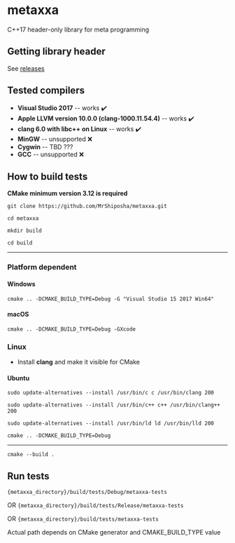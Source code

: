 # metaxxa
C++17 header-only library for meta programming

## Getting library header
See [releases](https://github.com/MrShiposha/metaxxa/releases)

## Tested compilers
 * **Visual Studio 2017** -- works ✔️
 * **Apple LLVM version 10.0.0 (clang-1000.11.54.4)** -- works ✔️
 * **clang 6.0 with libc++ on Linux** -- works ✔️
 * **MinGW** -- unsupported ❌
 * **Cygwin** -- TBD ???
 * **GCC** -- unsupported ❌

## How to build tests
**CMake minimum version 3.12 is required**

`git clone https://github.com/MrShiposha/metaxxa.git`

`cd metaxxa`

`mkdir build`

`cd build`

----
### Platform dependent
#### Windows
`cmake .. -DCMAKE_BUILD_TYPE=Debug -G "Visual Studio 15 2017 Win64"`

#### macOS
`cmake .. -DCMAKE_BUILD_TYPE=Debug -GXcode`

### Linux
* Install **clang** and make it visible for CMake
#### Ubuntu
  `sudo update-alternatives --install /usr/bin/c c /usr/bin/clang 200`
  
  `sudo update-alternatives --install /usr/bin/c++ c++ /usr/bin/clang++ 200`
  
  `sudo update-alternatives --install /usr/bin/ld ld /usr/bin/lld 200`

  `cmake .. -DCMAKE_BUILD_TYPE=Debug`

----
`cmake --build .`

## Run tests
`{metaxxa_directory}/build/tests/Debug/metaxxa-tests`

OR `{metaxxa_directory}/build/tests/Release/metaxxa-tests`

OR `{metaxxa_directory}/build/tests/metaxxa-tests`

Actual path depends on CMake generator and CMAKE_BUILD_TYPE value
